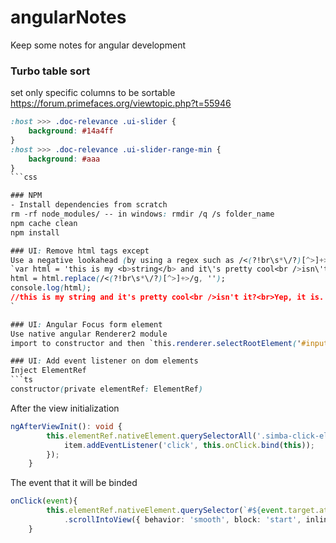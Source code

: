 # angularNotes
Keep some notes for angular development

### Turbo table sort
set only specific columns to be sortable
https://forum.primefaces.org/viewtopic.php?t=55946
```css
:host >>> .doc-relevance .ui-slider {
    background: #14a4ff
}
:host >>> .doc-relevance .ui-slider-range-min {
    background: #aaa
}
```css

### NPM
- Install dependencies from scratch
rm -rf node_modules/ -- in windows: rmdir /q /s folder_name
npm cache clean
npm install

### UI: Remove html tags except
Use a negative lookahead (by using a regex such as /<(?!br\s*\/?)[^>]+>/g):
`var html = 'this is my <b>string</b> and it\'s pretty cool<br />isn\'t it?<br>Yep, it is. <strong>More HTML tags</strong>';
html = html.replace(/<(?!br\s*\/?)[^>]+>/g, '');
console.log(html); 
//this is my string and it's pretty cool<br />isn't it?<br>Yep, it is. More HTML tags
`

### UI: Angular Focus form element
Use native angular Renderer2 module
import to constructor and then `this.renderer.selectRootElement('#inputportfolio').focus();`

### UI: Add event listener on dom elements
Inject ElementRef
```ts
constructor(private elementRef: ElementRef)
```
After the view initialization
```ts
ngAfterViewInit(): void {
        this.elementRef.nativeElement.querySelectorAll('.simba-click-element').forEach(item => {
            item.addEventListener('click', this.onClick.bind(this));
        });
    }
```
The event that it will be binded
```ts
onClick(event){
        this.elementRef.nativeElement.querySelector(`#${event.target.attributes.targetId.value}`)
            .scrollIntoView({ behavior: 'smooth', block: 'start', inline: 'nearest' });
    }
```
